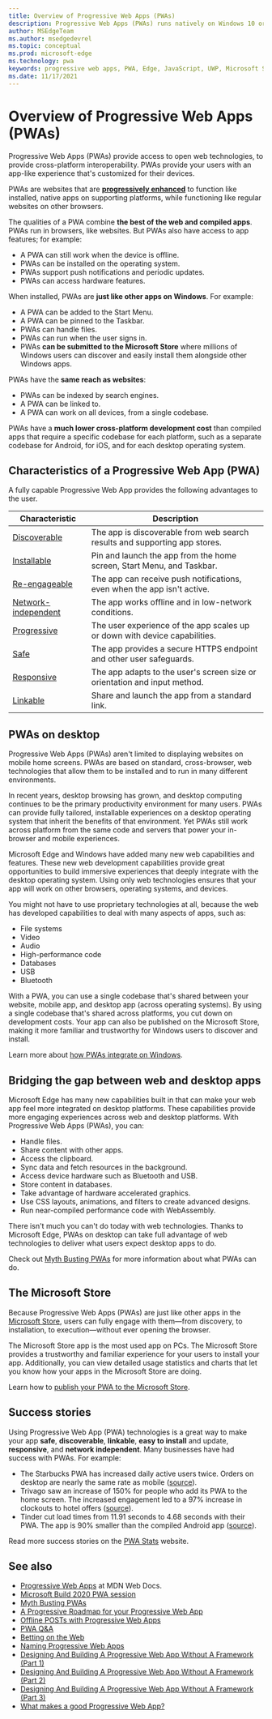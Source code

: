 ```yaml
---
title: Overview of Progressive Web Apps (PWAs)
description: Progressive Web Apps (PWAs) runs natively on Windows 10 or later.  Here's everything you need to know about PWAs, as a web developer.
author: MSEdgeTeam
ms.author: msedgedevrel
ms.topic: conceptual
ms.prod: microsoft-edge
ms.technology: pwa
keywords: progressive web apps, PWA, Edge, JavaScript, UWP, Microsoft Store
ms.date: 11/17/2021
---
```

# Overview of Progressive Web Apps (PWAs)

Progressive Web Apps (PWAs) provide access to open web technologies, to provide cross-platform interoperability.  PWAs provide your users with an app-like experience that's customized for their devices.

PWAs are websites that are **[progressively enhanced](https://alistapart.com/article/understandingprogressiveenhancement)** to function like installed, native apps on supporting platforms, while functioning like regular websites on other browsers.

The qualities of a PWA combine **the best of the web and compiled apps**. PWAs run in browsers, like websites.  But PWAs also have access to app features; for example:
*  A PWA can still work when the device is offline.
*  PWAs can be installed on the operating system.
*  PWAs support push notifications and periodic updates.
*  PWAs can access hardware features.

When installed, PWAs are **just like other apps on Windows**.  For example:
*  A PWA can be added to the Start Menu.
*  A PWA can be pinned to the Taskbar.
*  PWAs can handle files.
*  PWAs can run when the user signs in.
*  PWAs **can be submitted to the Microsoft Store** where millions of Windows users can discover and easily install them alongside other Windows apps.

PWAs have the **same reach as websites**:
*  PWAs can be indexed by search engines.
*  A PWA can be linked to.
*  A PWA can work on all devices, from a single codebase.

PWAs have a **much lower cross-platform development cost** than compiled apps that require a specific codebase for each platform, such as a separate codebase for Android, for iOS, and for each desktop operating system.


<!-- ====================================================================== -->
## Characteristics of a Progressive Web App (PWA)

A fully capable Progressive Web App provides the following advantages to the user.

| Characteristic | Description |
| --- | --- |
| [Discoverable](https://developer.mozilla.org/docs/Web/Apps/Progressive/Advantages#Discoverable) | The app is discoverable from web search results and supporting app stores. |
| [Installable](https://developer.mozilla.org/docs/Web/Apps/Progressive/Advantages#Installable) | Pin and launch the app from the home screen, Start Menu, and Taskbar. |
| [Re-engageable](https://developer.mozilla.org/docs/Web/Apps/Progressive/Advantages#Re-engageable) | The app can receive push notifications, even when the app isn't active. |
| [Network-independent](https://developer.mozilla.org/docs/Web/Apps/Progressive/Advantages#Network_independent) | The app works offline and in low-network conditions. |
| [Progressive](https://developer.mozilla.org/docs/Web/Apps/Progressive/Advantages#Progressive) | The user experience of the app scales up or down with device capabilities. |
| [Safe](https://developer.mozilla.org/docs/Web/Apps/Progressive/Advantages#Safe) | The app provides a secure HTTPS endpoint and other user safeguards. |
| [Responsive](https://developer.mozilla.org/Apps/Progressive/Advantages#Responsive) | The app adapts to the user's screen size or orientation and input method. |
| [Linkable](https://developer.mozilla.org/Apps/Progressive/Advantages#Linkable) | Share and launch the app from a standard link. |


<!-- ====================================================================== -->
## PWAs on desktop

Progressive Web Apps (PWAs) aren't limited to displaying websites on mobile home screens. PWAs are based on standard, cross-browser, web technologies that allow them to be installed and to run in many different environments.

In recent years, desktop browsing has grown, and desktop computing continues to be the primary productivity environment for many users.  PWAs can provide fully tailored, installable experiences on a desktop operating system that inherit the benefits of that environment.  Yet PWAs still work across platform from the same code and servers that power your in-browser and mobile experiences.

Microsoft Edge and Windows have added many new web capabilities and features.  These new web development capabilities provide great opportunities to build immersive experiences that deeply integrate with the desktop operating system.  Using only web technologies ensures that your app will work on other browsers, operating systems, and devices.

You might not have to use proprietary technologies at all, because the web has developed capabilities to deal with many aspects of apps, such as:
*  File systems
*  Video
*  Audio
*  High-performance code
*  Databases
*  USB
*  Bluetooth

With a PWA, you can use a single codebase that's shared between your website, mobile app, and desktop app (across operating systems).  By using a single codebase that's shared across platforms, you cut down on development costs.  Your app can also be published on the Microsoft Store, making it more familiar and trustworthy for Windows users to discover and install.

Learn more about [how PWAs integrate on Windows](ux.md).


<!-- ====================================================================== -->
## Bridging the gap between web and desktop apps

Microsoft Edge has many new capabilities built in that can make your web app feel more integrated on desktop platforms.  These capabilities provide more engaging experiences across web and desktop platforms.  With Progressive Web Apps (PWAs), you can:
*   Handle files.
*   Share content with other apps.
*   Access the clipboard.
*   Sync data and fetch resources in the background.
*   Access device hardware such as Bluetooth and USB.
*   Store content in databases.
*   Take advantage of hardware accelerated graphics.
*   Use CSS layouts, animations, and filters to create advanced designs.
*   Run near-compiled performance code with WebAssembly.

There isn't much you can't do today with web technologies.  Thanks to Microsoft Edge, PWAs on desktop can take full advantage of web technologies to deliver what users expect desktop apps to do.

Check out [Myth Busting PWAs](https://www.davrous.com/2019/10/18/myth-busting-pwas-the-new-edge-edition) for more information about what PWAs can do.


<!-- ====================================================================== -->
## The Microsoft Store

Because Progressive Web Apps (PWAs) are just like other apps in the [Microsoft Store](https://www.microsoft.com/store/apps/windows), users can fully engage with them—from discovery, to installation, to execution—without<!-- em dashes--> ever opening the browser.

The Microsoft Store app is the most used app on PCs.  The Microsoft Store provides a trustworthy and familiar experience for your users to install your app.  Additionally, you can view detailed usage statistics and charts that let you know how your apps in the Microsoft Store are doing.

Learn how to [publish your PWA to the Microsoft Store](how-to/microsoft-store.md).


<!-- ====================================================================== -->
## Success stories

Using Progressive Web App (PWA) technologies is a great way to make your app **safe**, **discoverable**, **linkable**, **easy to install** and update, **responsive**, and **network independent**.  Many businesses have had success with PWAs.  For example:

*   The Starbucks PWA has increased daily active users twice.  Orders on desktop are nearly the same rate as mobile ([source](https://twitter.com/davidbrunelle/status/993960071406080000)).
*   Trivago saw an increase of 150% for people who add its PWA to the home screen.  The increased engagement led to a 97% increase in clockouts to hotel offers ([source](https://www.thinkwithgoogle.com/intl/en-gb/marketing-strategies/app-and-mobile/trivago-embrace-progressive-web-apps-as-the-future-of-mobile/)).
*   Tinder cut load times from 11.91 seconds to 4.68 seconds with their PWA.  The app is 90% smaller than the compiled Android app ([source](https://medium.com/@addyosmani/a-tinder-progressive-web-app-performance-case-study-78919d98ece0)).

Read more success stories on the [PWA Stats](https://www.pwastats.com/) website.


<!-- ====================================================================== -->
## See also

*  [Progressive Web Apps](https://developer.mozilla.org/Apps/Progressive) at MDN Web Docs.
*  [Microsoft Build 2020 PWA session](https://www.youtube.com/watch?v=y4p_QHZtMKM)
*  [Myth Busting PWAs](https://www.davrous.com/2019/10/18/myth-busting-pwas-the-new-edge-edition)
*  [A Progressive Roadmap for your Progressive Web App](https://cloudfour.com/thinks/a-progressive-roadmap-for-your-progressive-web-app)
*  [Offline POSTs with Progressive Web Apps](https://medium.com/web-on-the-edge/offline-posts-with-progressive-web-apps-fc2dc4ad895)
*  [PWA Q&A](https://www.aaron-gustafson.com/notebook/pwa-qa)
*  [Betting on the Web](https://joreteg.com/blog/betting-on-the-web)
*  [Naming Progressive Web Apps](https://fberriman.com/2017/06/26/naming-progressive-web-apps)
*  [Designing And Building A Progressive Web App Without A Framework (Part 1)](https://www.smashingmagazine.com/2019/07/progressive-web-application-pwa-framework-part-1)
*  [Designing And Building A Progressive Web App Without A Framework (Part 2)](https://www.smashingmagazine.com/2019/07/progressive-web-application-pwa-framework-part-2)
*  [Designing And Building A Progressive Web App Without A Framework (Part 3)](https://www.smashingmagazine.com/2019/07/progressive-web-application-pwa-framework-part-3)
*  [What makes a good Progressive Web App?](https://web.dev/pwa-checklist)
